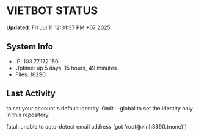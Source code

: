 # VIETBOT STATUS
**Updated**: Fri Jul 11 12:01:37 PM +07 2025

## System Info
- IP: 103.77.172.150
- Uptime: up 5 days, 15 hours, 49 minutes
- Files: 16290

## Last Activity

to set your account's default identity.
Omit --global to set the identity only in this repository.

fatal: unable to auto-detect email address (got 'root@vinh3690.(none)')
